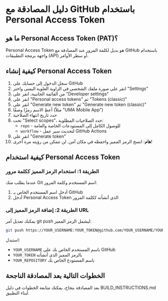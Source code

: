 # دليل المصادقة مع GitHub باستخدام Personal Access Token

## ما هو Personal Access Token (PAT)؟

Personal Access Token هو بديل لكلمة المرور عند المصادقة مع GitHub باستخدام واجهة برمجة التطبيقات (API) أو سطر الأوامر.

## كيفية إنشاء Personal Access Token

1. سجل الدخول إلى حسابك على GitHub
2. انقر على صورة ملفك الشخصي في الزاوية العلوية اليمنى واختر "Settings"
3. من القائمة الجانبية، انقر على "Developer settings"
4. انقر على "Personal access tokens" ثم "Tokens (classic)"
5. انقر على "Generate new token" ثم "Generate new token (classic)"
6. أعطِ الاسم رمزًا وصفًا (مثلاً "UMA Mobile App")
7. حدد تاريخ انتهاء الصلاحية
8. تحت "Select scopes"، حدد الصلاحيات المطلوبة:
   - `repo` - للوصول الكامل إلى المستودعات الخاصة والعامة
   - `workflow` - لتحديث سير عمل GitHub Actions
9. انقر على "Generate token"
10. **هام**: انسخ الرمز المميز واحفظه في مكان آمن. لن تتمكن من رؤيته مرة أخرى!

## كيفية استخدام Personal Access Token

### الطريقة 1: استخدام الرمز المميز ككلمة مرور

عندما يطلب منك Git اسم المستخدم وكلمة المرور:
1. أدخل اسم المستخدم الخاص بـ GitHub
2. أدخل Personal Access Token الذي أنشأته ككلمة المرور

### الطريقة 2: إضافة الرمز المميز إلى URL

يمكنك تعديل أمر git push ليشمل الرمز المميز:

```bash
git push https://YOUR_USERNAME:YOUR_TOKEN@github.com/YOUR_USERNAME/YOUR_REPOSITORY.git
```

استبدل:
- `YOUR_USERNAME` باسم المستخدم الخاص بك على GitHub
- `YOUR_TOKEN` بالرمز المميز الذي أنشأته
- `YOUR_REPOSITORY` باسم المستودع الخاص بك

## الخطوات التالية بعد المصادقة الناجحة

بعد المصادقة بنجاح، يمكنك متابعة الخطوات في دليل BUILD_INSTRUCTIONS.md لبناء التطبيق.
